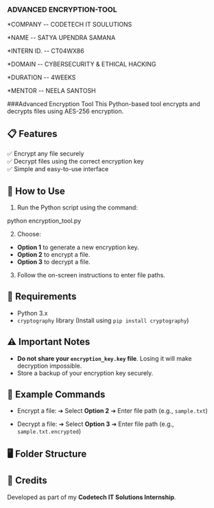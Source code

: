 ### ADVANCED ENCRYPTION-TOOL

*COMPANY -- CODETECH IT SOULUTIONS

*NAME -- SATYA UPENDRA SAMANA

*INTERN ID. --  CT04WX86

*DOMAIN -- CYBERSECURITY & ETHICAL HACKING

*DURATION -- 4WEEKS

*MENTOR -- NEELA SANTOSH

  ###Advanced Encryption Tool
This Python-based tool encrypts and decrypts files using AES-256 encryption.

## 📋 Features
✅ Encrypt any file securely  
✅ Decrypt files using the correct encryption key  
✅ Simple and easy-to-use interface  

## 🚀 How to Use
1. Run the Python script using the command:

python encryption_tool.py

2. Choose:
- **Option 1** to generate a new encryption key.
- **Option 2** to encrypt a file.
- **Option 3** to decrypt a file.

3. Follow the on-screen instructions to enter file paths.

## 🔧 Requirements
- Python 3.x
- `cryptography` library (Install using `pip install cryptography`)

## ⚠️ Important Notes
- **Do not share your `encryption_key.key` file**. Losing it will make decryption impossible.
- Store a backup of your encryption key securely.

## 📝 Example Commands
- Encrypt a file:
➔ Select **Option 2** ➔ Enter file path (e.g., `sample.txt`)  

- Decrypt a file:
➔ Select **Option 3** ➔ Enter file path (e.g., `sample.txt.encrypted`)

## 🖥️ Folder Structure

## 📌 Credits
Developed as part of my **Codetech IT Solutions Internship**.
